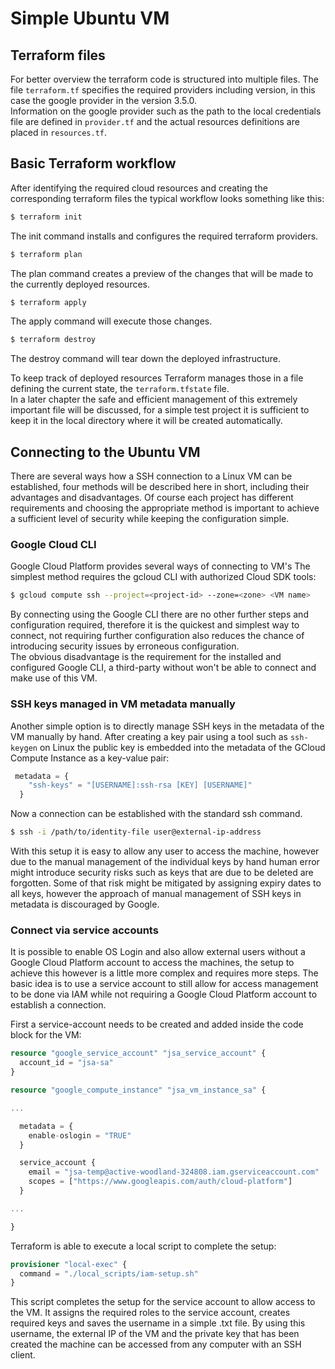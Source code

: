 # Simple Ubuntu VM

## Terraform files

For better overview the terraform code is structured into multiple files. 
The file `terraform.tf` specifies the required providers including version, in this case the google provider in the version 3.5.0.\
Information on the google provider such as the path to the local credentials file are defined in `provider.tf` and the actual resources definitions are placed in `resources.tf`.

## Basic Terraform workflow

After identifying the required cloud resources and creating the corresponding terraform files the typical workflow looks something like this:

```bash
$ terraform init
```
The init command installs and configures the required terraform providers. 

```bash
$ terraform plan
```
The plan command creates a preview of the changes that will be made to the currently deployed resources.

```bash
$ terraform apply
```
The apply command will execute those changes.

```bash
$ terraform destroy
```
The destroy command will tear down the deployed infrastructure.

To keep track of deployed resources Terraform manages those in a file defining the current state, the `terraform.tfstate` file.\
 In a later chapter the safe and efficient management of this extremely important file will be discussed, for a simple test project it is sufficient to keep it in the local directory where it will be created automatically.


## Connecting to the Ubuntu VM

There are several ways how a SSH connection to a Linux VM can be established, four methods will be described here in short, including  their advantages and disadvantages. Of course each project has different requirements and choosing the appropriate method is important to achieve a sufficient level of security while keeping the configuration simple.

### Google Cloud CLI

Google Cloud Platform provides several ways of connecting to VM's 
The simplest method requires the gcloud CLI with authorized Cloud SDK tools:

```bash
$ gcloud compute ssh --project=<project-id> --zone=<zone> <VM name>
```
By connecting using the Google CLI there are no other further steps and configuration required, therefore it is the quickest and simplest way to connect, not requiring further configuration also reduces the chance of introducing security issues by erroneous configuration.\
The obvious disadvantage is the requirement for the installed and configured Google CLI, a third-party without won't be able to connect and make use of this VM.

### SSH keys managed in VM metadata manually

Another simple option is to directly manage SSH keys in the metadata of the VM manually by hand. After creating a key pair using a tool such as `ssh-keygen` on Linux the public key is embedded into the metadata of the GCloud Compute Instance as a key-value pair:

```terraform
 metadata = {
    "ssh-keys" = "[USERNAME]:ssh-rsa [KEY] [USERNAME]"
  }
```

Now a connection can be established with the standard ssh command.
```bash
$ ssh -i /path/to/identity-file user@external-ip-address
```

With this setup it is easy to allow any user to access the machine, however due to the manual management of the individual keys by hand human error might introduce security risks such as keys that are due to be deleted are forgotten. Some of that risk might be mitigated by assigning expiry dates to all keys, however the approach of manual management of SSH keys in metadata is discouraged by Google.

### Connect via service accounts

It is possible to enable OS Login and also allow external users without a Google Cloud Platform account to access the machines, the setup to achieve this however is a little more complex and requires more steps. The basic idea is to use a service account to still allow for access management to be done via IAM while not requiring a Google Cloud Platform account to establish a connection.

First a service-account needs to be created and added inside the code block for the VM:

```terraform
resource "google_service_account" "jsa_service_account" {
  account_id = "jsa-sa"
}

resource "google_compute_instance" "jsa_vm_instance_sa" {

...

  metadata = {
    enable-oslogin = "TRUE"
  }

  service_account {
    email = "jsa-temp@active-woodland-324808.iam.gserviceaccount.com"
    scopes = ["https://www.googleapis.com/auth/cloud-platform"]
  }

...

}
```

Terraform is able to execute a local script to complete the setup:
```terraform
provisioner "local-exec" {
  command = "./local_scripts/iam-setup.sh"
}
```
This script completes the setup for the service account to allow access to the VM. It assigns the required roles to the service account, creates required keys and saves the username in a simple .txt file. By using this username, the external IP of the VM and the private key that has been created the machine can be accessed from any computer with an SSH client.